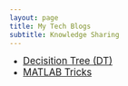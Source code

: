 ```yaml
---
layout: page
title: My Tech Blogs
subtitle: Knowledge Sharing
---
```

- [<span style="font-size:1.2em;">Decisition Tree (DT)</span>](https://chendilin.com/2021-07-25-decisionTree/)  
- [<span style="font-size:1.2em;">MATLAB Tricks</span>](https://chendilin.com/2021-07-26-matlab/)  